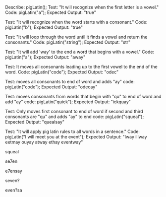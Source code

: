 Describe: pigLatin();
Test: "It will recognize when the first letter is a vowel."
Code: pigLatin("a");
Expected Output: "true"

Test: "It will recognize when the word starts with a consonant."
Code: pigLatin("b");
Expected Output: "true"

Test: "It will loop through the word until it finds a vowel and return the consonants."
Code: pigLatin("string");
Expected Output: "str"

Test: "It will add 'way' to the end a word that begins with a vowel."
Code: pigLatin("a");
Expected Output: "away"

Test: It moves all consonants leading up to the first vowel to the end of the word.
Code: pigLatin("code");
Expected Output: "odec"

Test: moves all consonants to end of word and adds "ay"
code: pigLatin("code");
Expected Output: "odecay"

Test: moves consonants from words that begin with "qu" to end of word and add "ay"
code: pigLatin("quick");
Expected Output: "ickquay"

Test: Only moves first consonant to end of word if second and third consonants are "qu" and adds "ay" to end
code: pigLatin("squeal");
Expected Output: "quealsay"

Test: "It will apply pig latin rules to all words in a sentence."
Code: pigLatin("I will meet you at the event");
Expected Output: "Iway illway eetmay ouyay atway ethay eventway"

squeal

se7en

e7ensay

seven?

even?sa